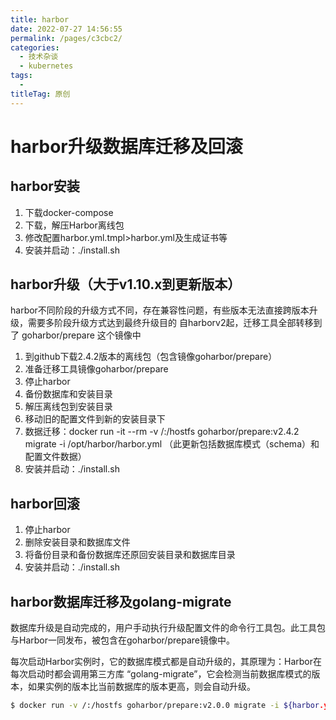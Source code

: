 ```yaml
---
title: harbor
date: 2022-07-27 14:56:55
permalink: /pages/c3cbc2/
categories:
  - 技术杂谈
  - kubernetes
tags:
  - 
titleTag: 原创
---
```

# harbor升级数据库迁移及回滚
## harbor安装
1. 下载docker-compose
1. 下载，解压Harbor离线包
2. 修改配置harbor.yml.tmpl>harbor.yml及生成证书等
3. 安装并启动：./install.sh

## harbor升级（大于v1.10.x到更新版本）
harbor不同阶段的升级方式不同，存在兼容性问题，有些版本无法直接跨版本升级，需要多阶段升级方式达到最终升级目的
自harborv2起，迁移工具全部转移到了 goharbor/prepare 这个镜像中

1. 到github下载2.4.2版本的离线包（包含镜像goharbor/prepare）
2. 准备迁移工具镜像goharbor/prepare
3. 停止harbor
4. 备份数据库和安装目录
5. 解压离线包到安装目录
6. 移动旧的配置文件到新的安装目录下
7. 数据迁移：docker run -it --rm -v /:/hostfs goharbor/prepare:v2.4.2 migrate -i /opt/harbor/harbor.yml
（此更新包括数据库模式（schema）和配置文件数据）
8. 安装并启动：./install.sh

## harbor回滚
1. 停止harbor
2. 删除安装目录和数据库文件
3. 将备份目录和备份数据库还原回安装目录和数据库目录
4. 安装并启动：./install.sh

## harbor数据库迁移及golang-migrate
数据库升级是自动完成的，用户手动执行升级配置文件的命令行工具包。此工具包与Harbor一同发布，被包含在goharbor/prepare镜像中。

每次启动Harbor实例时，它的数据库模式都是自动升级的，其原理为：Harbor在每次启动时都会调用第三方库 “golang-migrate”，它会检测当前数据库模式的版本，如果实例的版本比当前数据库的版本更高，则会自动升级。

```bash
$ docker run -v /:/hostfs goharbor/prepare:v2.0.0 migrate -i ${harbor.yml路径}
```
